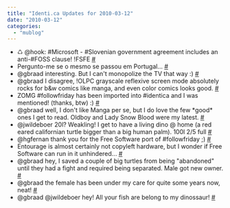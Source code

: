 ```yaml
---
title: "Identi.ca Updates for 2010-03-12"
date: "2010-03-12"
categories: 
  - "mublog"
---
```


- ♺ @hook: #Microsoft - #Slovenian government agreement includes an anti-#FOSS clause! !FSFE [#](http://identi.ca/notice/24553900)
- Pergunto-me se o mesmo se passou em Portugal... [#](http://identi.ca/notice/24553936)
- @gbraad interesting. But I can't monopolize the TV that way :) [#](http://identi.ca/notice/24554032)
- @gbraad I disagree, !OLPC grayscale reflexive screen mode absolutely rocks for b&w comics like manga, and even color comics looks good. [#](http://identi.ca/notice/24554714)
- ZOMG #followfriday has been imported into #identica and I was mentioned! (thanks, btw) :) [#](http://identi.ca/notice/24554772)
- @gbraad well, I don't like Manga per se, but I do love the few \*good\* ones I get to read. Oldboy and Lady Snow Blood were my latest. [#](http://identi.ca/notice/24555256)
- @jwildeboer 20l? Weakling! I get to have a living dino @ home (a red eared californian turtle bigger than a big human palm). 100l 2/5 full [#](http://identi.ca/notice/24555351)
- @hgfernan thank you for the Free Software port of #followfriday ;) [#](http://identi.ca/notice/24555402)
- Entourage is almost certainly not copyleft hardware, but I wonder if Free Software can run in it unhindered... [#](http://identi.ca/notice/24555475)
- @gbraad hey, I saved a couple of big turtles from being "abandoned" until they had a fight and required being separated. Male got new owner. [#](http://identi.ca/notice/24555827)
- @gbraad the female has been under my care for quite some years now, neat! [#](http://identi.ca/notice/24555862)
- @gbraad @jwildeboer hey! All your fish are belong to my dinossaur! [#](http://identi.ca/notice/24556329)
